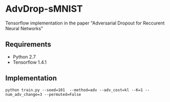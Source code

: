 # AdvDrop-sMNIST

Tensorflow implementation in the paper "Adversarial Dropout for Reccurent Neural Networks" 

## Requirements
 * Python 2.7
 * Tensorflow 1.4.1
 
## Implementation

```python train.py --seed=101  --method=adv --adv_cost=kl --K=1 --num_adv_change=3 --permuted=False```
